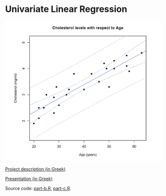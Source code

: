 # Univariate Linear Regression

![Confidence Bands Plots](logo.png)

[Project description (in Greek)](docs/seira_1_-10-2021.pdf)

[Presentation (in Greek)](latex/presentation.pdf)

Source code: [part-b.R](part-b.R), [part-c.R](part-c.R).
